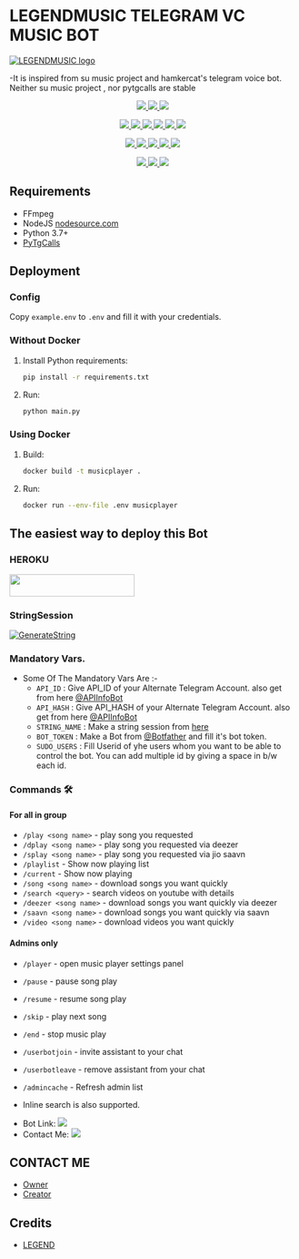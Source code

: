 # LEGENDMUSIC TELEGRAM VC MUSIC BOT 
[![LEGENDMUSIC logo](https://telegra.ph/file/4c96dc821c1d9375c033a.jpg)](https://t.me/Legend_Mr_Hacker)


-It is inspired from su music project and hamkercat's telegram voice bot.
Neither su music project , nor pytgcalls are stable


<p align="center">
<a href="https://app.codacy.com/gh/LEGEND-OS/LEGENDMUSIC?utm_source=github.com&utm_medium=referral&utm_content=LEGEND-OS/LEGENDMUSIC&utm_campaign=Badge_Grade_Settings" alt="Codacy Badge">
<img src="https://api.codacy.com/project/badge/Grade/6141417ceaf84545bab6bd671503df51" /> </a>
<a href="https://github.com/LEGEND-OS/LEGENDMUSIC" alt="Libraries.io dependency status for GitHub repo"> <img src="https://img.shields.io/librariesio/github/LEGEND-OS/LEGENDMUSIC" /> </a>
<a href="http://hits.dwyl.com/LEGEND-OS/LEGENDMUSIC" alt="HitCount"> <img src="http://hits.dwyl.com/LEGEND-OS/LEGENDMUSIC.svg" /> </a>
</p>
<p align="center">
<a href="https://github.com/LEGEND-OS/LEGENDMUSIC" alt="GitHub closed issues"> <img src="https://img.shields.io/github/issues-closed-raw/LEGEND-OS/LEGENDMUSIC?style=flat&logo=github&color=success" /> </a>
<a href="https://github.com/LEGEND-OS/LEGENDMUSIC" alt="GitHub commit activity"> <img src="https://img.shields.io/github/commit-activity/m/LEGEND-OS/LEGENDMUSIC" /> </a>
<a href="https://github.com/LEGEND-OS/LEGENDMUSIC/graphs/contributors" alt="GitHub contributors"> <img src="https://img.shields.io/github/contributors/LEGEND-OS/LEGENDMUSIC?style=flat&logo=github" /> </a>
<a href="https://github.com/LEGEND-OS/LEGENDMUSIC/network/members" alt="GitHub forks"> <img src="https://img.shields.io/github/forks/LEGEND-OS/LEGENDMUSIC?label=Forks&logo=github" /> </a>
<a href="https://github.com/LEGEND-OS/LEGENDMUSIC" alt="GitHub closed pull requests"> <img src="https://img.shields.io/github/issues-pr-closed-raw/LEGEND-OS/LEGENDMUSIC?color=success" /> </a>
<a href="https://github.com/LEGEND-OS/LEGENDMUSIC" alt="GitHub issues"> <img src="https://img.shields.io/github/issues-raw/LEGEND-OS/LEGENDMUSIC?style=flat&logo=github&color=yellow" /> </a>
</p>
<p align="center">
<a href="https://github.com/LEGEND-OS/LEGENDMUSIC" alt="GitHub release (latest by date including pre-releases)"> <img src="https://img.shields.io/github/v/release/LEGEND-OS/LEGENDMUSIC?include_prereleases?style=flat&logo=github" /> </a>
<a href="https://www.python.org/" alt="made-with-python"> <img src="https://img.shields.io/badge/Made%20with-Python-1f425f.svg?style=flat&logo=python&color=blue" /> </a>
<a href="https://github.com/LEGEND-OS/LEGENDMUSIC" alt="Docker!"> <img src="https://aleen42.github.io/badges/src/docker.svg" /> </a>
<a href="https://github.com/LEGEND-OS/LEGENDMUSIC" alt="GitHub repo size"> <img src="https://img.shields.io/github/repo-size/LEGEND-OS/LEGENDMUSIC" /> </a>
<a href="https://github.com/LEGEND-OS/LEGENDMUSIC/blob/master/LICENSE" alt="GPLv3 license"> <img src="https://img.shields.io/badge/License-GPLv3-blue.svg" /> </a>
</p>
<p align="center">
<a href="https://t.me/Legend_Mr_Hacker" alt="Telegram!"> <img src="https://aleen42.github.io/badges/src/telegram.svg" /> </a>
<a href="https://github.com/LEGEND-OS/LEGENDMUSIC/graphs/commit-activity" alt="Maintenance"> <img src="https://img.shields.io/badge/Maintained%3F-yes-green.svg" /> </a>
<a href="https://makeapullrequest.com" alt="PRs Welcome"> <img src="https://img.shields.io/badge/PRs-welcome-brightgreen.svg?style=flat-square" /> </a>
</p>


## Requirements

- FFmpeg
- NodeJS [nodesource.com](https://nodesource.com/)
- Python 3.7+
- [PyTgCalls](https://github.com/pytgcalls/pytgcalls)

## Deployment

### Config

Copy `example.env` to `.env` and fill it with your credentials.

### Without Docker

1. Install Python requirements:
   ```bash
   pip install -r requirements.txt
   ```
2. Run:
   ```bash
   python main.py
   ```

### Using Docker

1. Build:
   ```bash
   docker build -t musicplayer .
   ```
2. Run:
   ```bash
   docker run --env-file .env musicplayer
   ```

## The easiest way to deploy this Bot
### HEROKU
<a href="https://heroku.com/deploy?template=https://github.com/LEGEND-OS/LEGENDMUSIC"> <img src="https://img.shields.io/badge/Deploy%20To%20Heroku-red?style=for-the-badge&logo=heroku" width="220" height="38.45"/></a></p>

### StringSession

[![GenerateString](https://img.shields.io/badge/repl.it-generateString-yellowgreen)](https://replit.com/@KrishnaJaiswal1/LEGENDMUSIC#main.py) 


### Mandatory Vars.

- Some Of The Mandatory Vars Are :-
   - `API_ID` :  Give API_ID of your Alternate Telegram Account. also get from here [@APIInfoBot](https://t.me/APIinfoBot)
   - `API_HASH` :  Give API_HASH of your Alternate Telegram Account. also get from here [@APIInfoBot](https://t.me/APIinfoBot)
   - `STRING_NAME` :  Make a string session from [here](https://replit.com/@QueenArzoo/VCPlayBot)
   - `BOT_TOKEN` :  Make a Bot from [@Botfather](https://t.me/botfather) and fill it's bot token.
   - `SUDO_USERS` :  Fill Userid of yhe users whom you want to be able to control the bot. You can add multiple id by giving a space in b/w each id.


### Commands 🛠
#### For all in group
- `/play <song name>` - play song you requested
- `/dplay <song name>` - play song you requested via deezer
- `/splay <song name>` - play song you requested via jio saavn
- `/playlist` - Show now playing list
- `/current` - Show now playing
- `/song <song name>` - download songs you want quickly
- `/search <query>` - search videos on youtube with details
- `/deezer <song name>` - download songs you want quickly via deezer
- `/saavn <song name>` - download songs you want quickly via saavn
- `/video <song name>` - download videos you want quickly


#### Admins only
- `/player` - open music player settings panel
- `/pause` - pause song play
- `/resume` - resume song play
- `/skip` - play next song
- `/end` - stop music play
- `/userbotjoin` - invite assistant to your chat
- `/userbotleave` - remove assistant from your chat
- `/admincache` - Refresh admin list

- Inline search is also supported.

* Bot Link:  <a href="https://t.me/Legend_Mr_Hacker" alt="LEGENDMUSIC"> <img src="https://img.shields.io/badge/%F0%9F%A4%96%20-LEGENDMUSIC-blue" /> </a>
* Contact Me: <a  href="https://t.me/Legend_Mr_Hacker" alt="LEGENDMUSIC Updates"> <img  src="https://img.shields.io/badge/%F0%9F%92%A1-LEGENDMUSIC%20Updates-9cf" /> </a>

## CONTACT ME
- [Owner](https://t.me/Legend_Mr_Hacker)
- [Creator](https://t.me/Legend_Mr_Hacker)

## Credits
- [LEGEND](https://github.com/LEGEND-OS)

